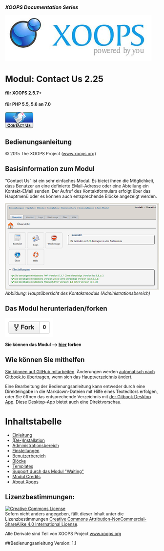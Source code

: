 ### _XOOPS Documentation Series_
![logoXoops.jpg](assets/logoXoops.jpg)

# Modul: Contact Us  2.25
#### für XOOPS 2.5.7+
#### für PHP 5.5, 5.6 an 7.0
      
![logoModule.png](assets/logoModule.png)
 
## Bedienungsanleitung
  
© 2015 The XOOPS Project (www.xoops.org)    
  

## Basisinformation zum Modul 
 
“Contact Us” ist ein sehr einfaches Modul. Es bietet ihnen die Möglichkeit, dass Benutzer an eine definierte EMail-Adresse oder eine Abteilung ein Kontakt-EMail senden.
Der Aufruf des Kontaktformulars erfolgt über das Hauptmenü oder es können auch entsprechende Blöcke angezeigt werden.
 
![Dashboard](assets/0_dashboard.PNG)
*Abbildung: Hauptübersicht des Kontaktmoduls (Administrationsbereich)*

## Das Modul herunterladen/forken 
![](assets/forkit.PNG) 

**Sie können das Modul --> [hier](https://github.com/XoopsModules25x/contact) forken** 

## Wie können Sie mithelfen

[Sie können auf GitHub mitarbeiten](https://github.com/XoopsDocs/contact-tutorial). Änderungen werden [automatisch nach Gitbook.io übertragen](https://www.gitbook.com/book/xoops/contact-tutorial/activity), wenn sich das [Hauptverzeichnis](https://github.com/XoopsDocs/contact-tutorial) ändert.

Eine Bearbeitung der Bedienungsanleitung kann entweder durch eine Direkteingabe in die Markdown-Dateien mit Hilfe eines Texteditors erfolgen, oder Sie öffnen das entsprechende Verzeichnis mit [der Gitbook Desktop App](https://github.com/GitbookIO/editor/blob/master/README.md). Diese Desktop-App bietet auch eine Direktvorschau.

# Inhaltstabelle

* [Einleitung](README.md)
* [(De-)Installation](book/1install.md)
* [Administrationsbereich](book/2administration.md)
* [Einstellungen](book/3preferences.md)
* [Benutzerbereich](book/5userside.md)
* [Blöcke](book/6blocks.md)
* [Templates](book/7templates.md)
* [Support durch das Modul "Waiting"](book/8waiting.md)
* [Modul Credits](book/9credits.md)
* [About Xoops](book/10aboutxoops.md)

## Lizenzbestimmungen:

<a rel="license" href="http://creativecommons.org/licenses/by-nc-sa/4.0/"><img alt="Creative Commons License" style="border-width:0" src="https://i.creativecommons.org/l/by-nc-sa/4.0/88x31.png" /></a><br />Sofern nicht anders angegeben, fällt dieser Inhalt unter die Lizenzbestimmungen <a rel="license" href="http://creativecommons.org/licenses/by-nc-sa/4.0/">Creative Commons Attribution-NonCommercial-ShareAlike 4.0 International License</a>.

Alle Derivate sind Teil von XOOPS Project <a rel="xoops" href="http://www.xoops.org">www.xoops.org</a>

##Bedienungsanleitung Version: 1.1
